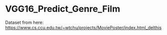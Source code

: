 # VGG16_Predict_Genre_Film

Dataset from here: https://www.cs.ccu.edu.tw/~wtchu/projects/MoviePoster/index.html_delthis

